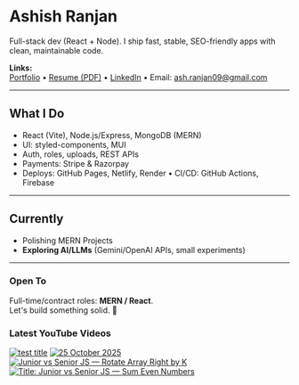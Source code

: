 # Ashish Ranjan

Full-stack dev (React + Node). I ship fast, stable, SEO-friendly apps with clean, maintainable code.

**Links:**  
[Portfolio](https://www.ashishranjan.net) • 
[Resume (PDF)](https://github.com/a2rp/resume/releases/latest/download/Ashish_Ranjan_Resume.pdf) • 
[LinkedIn](https://www.linkedin.com/in/aashishranjan/) • 
Email: ash.ranjan09@gmail.com

---

## What I Do
- React (Vite), Node.js/Express, MongoDB (MERN)
- UI: styled-components, MUI
- Auth, roles, uploads, REST APIs
- Payments: Stripe & Razorpay
- Deploys: GitHub Pages, Netlify, Render • CI/CD: GitHub Actions, Firebase

---

## Currently
- Polishing MERN Projects
- **Exploring AI/LLMs** (Gemini/OpenAI APIs, small experiments)

---

### Open To
Full-time/contract roles: **MERN / React**.  
Let's build something solid. 🚀

### Latest YouTube Videos
<p align="left">

<!-- BEGIN YOUTUBE-CARDS -->
[![test title](https://ytcards.demolab.com/?id=NNzVpKeTbP0&title=test+title&lang=en&timestamp=1761376961&background_color=%230d1117&title_color=%23ffffff&stats_color=%23b3b3b3&max_title_lines=2&width=360&border_radius=10 "test title")](https://www.youtube.com/watch?v=NNzVpKeTbP0)
[![25 October 2025](https://ytcards.demolab.com/?id=_c2YHr-_ciI&title=25+October+2025&lang=en&timestamp=1761334567&background_color=%230d1117&title_color=%23ffffff&stats_color=%23b3b3b3&max_title_lines=2&width=360&border_radius=10 "25 October 2025")](https://www.youtube.com/shorts/_c2YHr-_ciI)
[![Junior vs Senior JS — Rotate Array Right by K](https://ytcards.demolab.com/?id=TM0_0_Lmois&title=Junior+vs+Senior+JS+%E2%80%94+Rotate+Array+Right+by+K&lang=en&timestamp=1761321849&background_color=%230d1117&title_color=%23ffffff&stats_color=%23b3b3b3&max_title_lines=2&width=360&border_radius=10 "Junior vs Senior JS — Rotate Array Right by K")](https://www.youtube.com/shorts/TM0_0_Lmois)
[![Title: Junior vs Senior JS — Sum Even Numbers](https://ytcards.demolab.com/?id=RGhEb1RMpMo&title=Title%3A+Junior+vs+Senior+JS+%E2%80%94+Sum+Even+Numbers&lang=en&timestamp=1761319933&background_color=%230d1117&title_color=%23ffffff&stats_color=%23b3b3b3&max_title_lines=2&width=360&border_radius=10 "Title: Junior vs Senior JS — Sum Even Numbers")](https://www.youtube.com/shorts/RGhEb1RMpMo)
<!-- END YOUTUBE-CARDS -->

</p>
